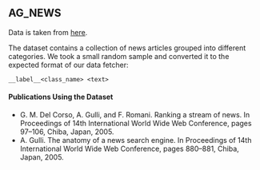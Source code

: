 ## AG_NEWS

Data is taken from [here](https://www.di.unipi.it/~gulli/AG_corpus_of_news_articles.html).

The dataset contains a collection of news articles grouped into different categories.
We took a small random sample and converted it to the expected format of our data fetcher:
```
__label__<class_name> <text>
```

#### Publications Using the Dataset

* G. M. Del Corso, A. Gulli, and F. Romani. Ranking a stream of news. In Proceedings of 14th International World Wide Web Conference, pages 97–106, Chiba, Japan, 2005.
* A. Gulli. The anatomy of a news search engine. In Proceedings of 14th International World Wide Web Conference, pages 880–881, Chiba, Japan, 2005.